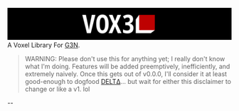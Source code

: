 ![](/.self/banner.webp)
A Voxel Library For [G3N](https://github.com/g3n/engine).

> WARNING: Please don't use this for anything yet; I really don't know what I'm doing. Features will be added preemptively, inefficiently, and extremely naively. Once this gets out of v0.0.0, I'll consider it at least good-enough to dogfood [DELTΔ](https://github.com/delta-game/delta)... but wait for either this disclaimer to change or like a v1. lol

--
